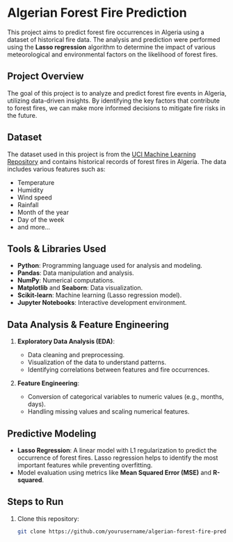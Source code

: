 # Algerian Forest Fire Prediction

This project aims to predict forest fire occurrences in Algeria using a dataset of historical fire data. The analysis and prediction were performed using the **Lasso regression** algorithm to determine the impact of various meteorological and environmental factors on the likelihood of forest fires.

## Project Overview

The goal of this project is to analyze and predict forest fire events in Algeria, utilizing data-driven insights. By identifying the key factors that contribute to forest fires, we can make more informed decisions to mitigate fire risks in the future.

## Dataset

The dataset used in this project is from the [UCI Machine Learning Repository](https://archive.ics.uci.edu/ml/datasets/Forest+Fires) and contains historical records of forest fires in Algeria. The data includes various features such as:
- Temperature
- Humidity
- Wind speed
- Rainfall
- Month of the year
- Day of the week
- and more...

## Tools & Libraries Used

- **Python**: Programming language used for analysis and modeling.
- **Pandas**: Data manipulation and analysis.
- **NumPy**: Numerical computations.
- **Matplotlib** and **Seaborn**: Data visualization.
- **Scikit-learn**: Machine learning (Lasso regression model).
- **Jupyter Notebooks**: Interactive development environment.

## Data Analysis & Feature Engineering

1. **Exploratory Data Analysis (EDA)**:
   - Data cleaning and preprocessing.
   - Visualization of the data to understand patterns.
   - Identifying correlations between features and fire occurrences.

2. **Feature Engineering**:
   - Conversion of categorical variables to numeric values (e.g., months, days).
   - Handling missing values and scaling numerical features.

## Predictive Modeling

- **Lasso Regression**: A linear model with L1 regularization to predict the occurrence of forest fires. Lasso regression helps to identify the most important features while preventing overfitting.
- Model evaluation using metrics like **Mean Squared Error (MSE)** and **R-squared**.

## Steps to Run

1. Clone this repository:
   ```bash
   git clone https://github.com/yourusername/algerian-forest-fire-prediction.git

